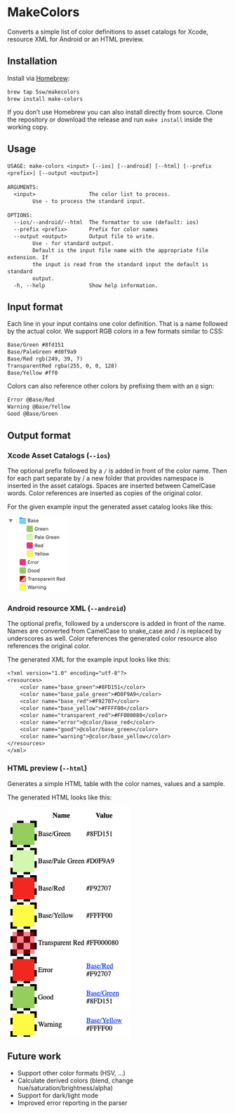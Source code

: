 # MakeColors

Converts a simple list of color definitions to asset catalogs for Xcode, resource XML for Android or an HTML preview.

## Installation

Install via [Homebrew](https://brew.sh):

```
brew tap 5sw/makecolors
brew install make-colors
```

If you don’t use Homebrew you can also install directly from source. Clone the repository or download the release and run `make install` inside the working copy.

## Usage

```
USAGE: make-colors <input> [--ios] [--android] [--html] [--prefix <prefix>] [--output <output>]

ARGUMENTS:
  <input>                 The color list to process. 
        Use - to process the standard input.

OPTIONS:
  --ios/--android/--html  The formatter to use (default: ios)
  --prefix <prefix>       Prefix for color names 
  --output <output>       Output file to write. 
        Use - for standard output.
        Default is the input file name with the appropriate file extension. If
        the input is read from the standard input the default is standard
        output.
  -h, --help              Show help information.
```

## Input format

Each line in your input contains one color definition. That is a name followed by the actual color. We support RGB colors in a few formats similar to CSS:

```
Base/Green #8fd151
Base/PaleGreen #d0f9a9
Base/Red rgb(249, 39, 7)
TransparentRed rgba(255, 0, 0, 128)
Base/Yellow #ff0
```

Colors can also reference other colors by prefixing them with an `@` sign:

```
Error @Base/Red
Warning @Base/Yellow
Good @Base/Green
```

## Output format

### Xcode Asset Catalogs (`--ios`)

The optional prefix followed by a `/` is added in front of the color name. Then for each part separate by / a new folder that provides namespace is inserted in the asset catalogs. Spaces are inserted between CamelCase words. Color references are inserted as copies of the original color.

For the given example input the generated asset catalog looks like this: 

![](Docs/assetcatalog.png)

### Android resource XML (`--android`)

The optional prefix, followed by a underscore is added in front of the name. Names are converted from CamelCase to snake_case and / is replaced by underscores as well. Color references the generated color resource also references the original color.

The generated XML for the example input looks like this:

```
<?xml version="1.0" encoding="utf-8"?>
<resources>
    <color name="base_green">#8FD151</color>
    <color name="base_pale_green">#D0F9A9</color>
    <color name="base_red">#F92707</color>
    <color name="base_yellow">#FFFF00</color>
    <color name="transparent_red">#FF000080</color>
    <color name="error">@color/base_red</color>
    <color name="good">@color/base_green</color>
    <color name="warning">@color/base_yellow</color>
</resources>
</xml>
```

### HTML preview (`--html`)

Generates a simple HTML table with the color names, values and a sample.

The generated HTML looks like this:

![](Docs/html.png)

## Future work

- Support other color formats (HSV, ...)
- Calculate derived colors (blend, change hue/saturation/brightness/alpha)
- Support for dark/light mode
- Improved error reporting in the parser
